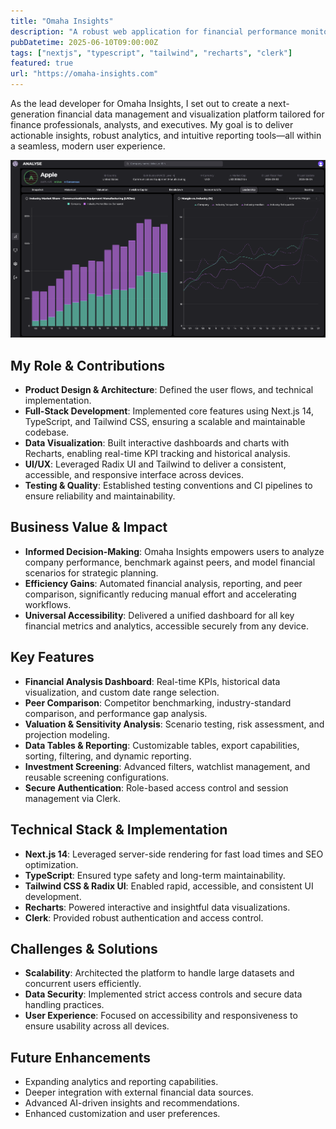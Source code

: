 ```yaml
---
title: "Omaha Insights"
description: "A robust web application for financial performance monitoring, peer comparison, and scenario analysis—empowering finance professionals with actionable insights."
pubDatetime: 2025-06-10T09:00:00Z
tags: ["nextjs", "typescript", "tailwind", "recharts", "clerk"]
featured: true
url: "https://omaha-insights.com"
---
```


As the lead developer for Omaha Insights, I set out to create a next-generation financial data management and visualization platform tailored for finance professionals, analysts, and executives. My goal is to deliver actionable insights, robust analytics, and intuitive reporting tools—all within a seamless, modern user experience.

![Omaha Insights](../../assets/images/omaha.png)

## My Role & Contributions

- **Product Design & Architecture**: Defined the user flows, and technical implementation.
- **Full-Stack Development**: Implemented core features using Next.js 14, TypeScript, and Tailwind CSS, ensuring a scalable and maintainable codebase.
- **Data Visualization**: Built interactive dashboards and charts with Recharts, enabling real-time KPI tracking and historical analysis.
- **UI/UX**: Leveraged Radix UI and Tailwind to deliver a consistent, accessible, and responsive interface across devices.
- **Testing & Quality**: Established testing conventions and CI pipelines to ensure reliability and maintainability.

## Business Value & Impact

- **Informed Decision-Making**: Omaha Insights empowers users to analyze company performance, benchmark against peers, and model financial scenarios for strategic planning.
- **Efficiency Gains**: Automated financial analysis, reporting, and peer comparison, significantly reducing manual effort and accelerating workflows.
- **Universal Accessibility**: Delivered a unified dashboard for all key financial metrics and analytics, accessible securely from any device.

## Key Features

- **Financial Analysis Dashboard**: Real-time KPIs, historical data visualization, and custom date range selection.
- **Peer Comparison**: Competitor benchmarking, industry-standard comparison, and performance gap analysis.
- **Valuation & Sensitivity Analysis**: Scenario testing, risk assessment, and projection modeling.
- **Data Tables & Reporting**: Customizable tables, export capabilities, sorting, filtering, and dynamic reporting.
- **Investment Screening**: Advanced filters, watchlist management, and reusable screening configurations.
- **Secure Authentication**: Role-based access control and session management via Clerk.

## Technical Stack & Implementation

- **Next.js 14**: Leveraged server-side rendering for fast load times and SEO optimization.
- **TypeScript**: Ensured type safety and long-term maintainability.
- **Tailwind CSS & Radix UI**: Enabled rapid, accessible, and consistent UI development.
- **Recharts**: Powered interactive and insightful data visualizations.
- **Clerk**: Provided robust authentication and access control.

## Challenges & Solutions

- **Scalability**: Architected the platform to handle large datasets and concurrent users efficiently.
- **Data Security**: Implemented strict access controls and secure data handling practices.
- **User Experience**: Focused on accessibility and responsiveness to ensure usability across all devices.

## Future Enhancements

- Expanding analytics and reporting capabilities.
- Deeper integration with external financial data sources.
- Advanced AI-driven insights and recommendations.
- Enhanced customization and user preferences.
